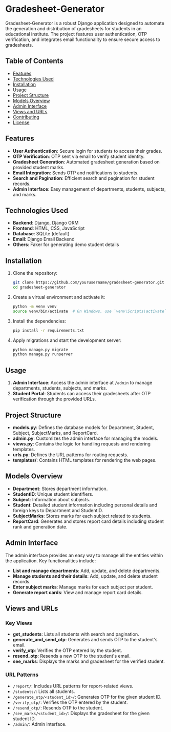 # Gradesheet-Generator

Gradesheet-Generator is a robust Django application designed to automate the generation and distribution of gradesheets for students in an educational institute. The project features user authentication, OTP verification, and integrates email functionality to ensure secure access to gradesheets.

## Table of Contents

- [Features](#features)
- [Technologies Used](#technologies-used)
- [Installation](#installation)
- [Usage](#usage)
- [Project Structure](#project-structure)
- [Models Overview](#models-overview)
- [Admin Interface](#admin-interface)
- [Views and URLs](#views-and-urls)
- [Contributing](#contributing)
- [License](#license)

## Features

- **User Authentication**: Secure login for students to access their grades.
- **OTP Verification**: OTP sent via email to verify student identity.
- **Gradesheet Generation**: Automated gradesheet generation based on provided student marks.
- **Email Integration**: Sends OTP and notifications to students.
- **Search and Pagination**: Efficient search and pagination for student records.
- **Admin Interface**: Easy management of departments, students, subjects, and marks.

## Technologies Used

- **Backend**: Django, Django ORM
- **Frontend**: HTML, CSS, JavaScript
- **Database**: SQLite (default)
- **Email**: Django Email Backend
- **Others**: Faker for generating demo student details

## Installation

1. Clone the repository:

    ```bash
    git clone https://github.com/yourusername/gradesheet-generator.git
    cd gradesheet-generator
    ```

2. Create a virtual environment and activate it:

    ```bash
    python -m venv venv
    source venv/bin/activate  # On Windows, use `venv\Scripts\activate`
    ```

3. Install the dependencies:

    ```bash
    pip install -r requirements.txt
    ```

4. Apply migrations and start the development server:

    ```bash
    python manage.py migrate
    python manage.py runserver
    ```

## Usage

1. **Admin Interface**: Access the admin interface at `/admin` to manage departments, students, subjects, and marks.
2. **Student Portal**: Students can access their gradesheets after OTP verification through the provided URLs.

## Project Structure

- **models.py**: Defines the database models for Department, Student, Subject, SubjectMarks, and ReportCard.
- **admin.py**: Customizes the admin interface for managing the models.
- **views.py**: Contains the logic for handling requests and rendering templates.
- **urls.py**: Defines the URL patterns for routing requests.
- **templates/**: Contains HTML templates for rendering the web pages.

## Models Overview

- **Department**: Stores department information.
- **StudentID**: Unique student identifiers.
- **Subject**: Information about subjects.
- **Student**: Detailed student information including personal details and foreign keys to Department and StudentID.
- **SubjectMarks**: Stores marks for each subject related to students.
- **ReportCard**: Generates and stores report card details including student rank and generation date.

## Admin Interface

The admin interface provides an easy way to manage all the entities within the application. Key functionalities include:

- **List and manage departments**: Add, update, and delete departments.
- **Manage students and their details**: Add, update, and delete student records.
- **Enter subject marks**: Manage marks for each subject per student.
- **Generate report cards**: View and manage report card details.

## Views and URLs

### Key Views

- **get_students**: Lists all students with search and pagination.
- **generate_and_send_otp**: Generates and sends OTP to the student's email.
- **verify_otp**: Verifies the OTP entered by the student.
- **resend_otp**: Resends a new OTP to the student's email.
- **see_marks**: Displays the marks and gradesheet for the verified student.

### URL Patterns

- `/report/`: Includes URL patterns for report-related views.
- `/students/`: Lists all students.
- `/generate_otp/<student_id>/`: Generates OTP for the given student ID.
- `/verify_otp/`: Verifies the OTP entered by the student.
- `/resend_otp/`: Resends OTP to the student.
- `/see_marks/<student_id>/`: Displays the gradesheet for the given student ID.
- `/admin/`: Admin interface.
